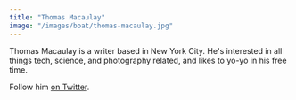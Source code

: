 ```yaml
---
title: "Thomas Macaulay"
image: "/images/boat/thomas-macaulay.jpg"
---
```

Thomas Macaulay is a writer based in New York City. He's interested in all things tech, science, and photography related, and likes to yo-yo in his free time.


Follow him [on Twitter](https://twitter.com/thomas-macaulay).